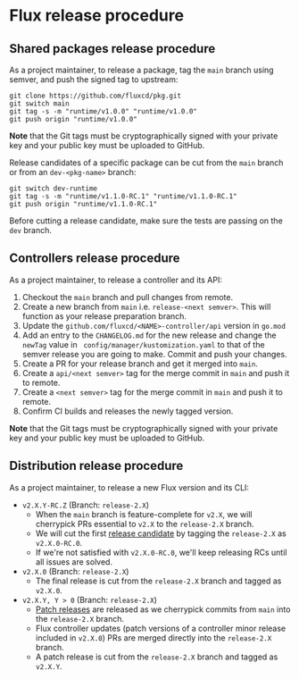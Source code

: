 # Flux release procedure

## Shared packages release procedure

As a project maintainer, to release a package, tag the `main` branch using semver,
and push the signed tag to upstream:

```shell
git clone https://github.com/fluxcd/pkg.git
git switch main
git tag -s -m "runtime/v1.0.0" "runtime/v1.0.0"
git push origin "runtime/v1.0.0"
```

**Note** that the Git tags must be cryptographically signed with your private key
and your public key must be uploaded to GitHub.

Release candidates of a specific package can be cut from the `main` branch or from an `dev-<pkg-name>` branch:

```shell
git switch dev-runtime
git tag -s -m "runtime/v1.1.0-RC.1" "runtime/v1.1.0-RC.1"
git push origin "runtime/v1.1.0-RC.1"
```

Before cutting a release candidate, make sure the tests are passing on the `dev` branch.

## Controllers release procedure

As a project maintainer, to release a controller and its API:

1. Checkout the `main` branch and pull changes from remote.
2. Create a new branch from `main` i.e. `release-<next semver>`. This
   will function as your release preparation branch.
3. Update the `github.com/fluxcd/<NAME>-controller/api` version in `go.mod`
4. Add an entry to the `CHANGELOG.md` for the new release and change the
   `newTag` value in ` config/manager/kustomization.yaml` to that of the
   semver release you are going to make. Commit and push your changes.
5. Create a PR for your release branch and get it merged into `main`.
6. Create a `api/<next semver>` tag for the merge commit in `main` and push it to remote.
7. Create a `<next semver>` tag for the merge commit in `main` and push it to remote.
8. Confirm CI builds and releases the newly tagged version.

**Note** that the Git tags must be cryptographically signed with your private key
and your public key must be uploaded to GitHub.

## Distribution release procedure

As a project maintainer, to release a new Flux version and its CLI:

- `v2.X.Y-RC.Z` (Branch: `release-2.X`)
    - When the `main` branch is feature-complete for `v2.X`, we will cherrypick PRs essential to `v2.X` to the `release-2.X` branch.
    - We will cut the first [release candidate](#release-candidates) by tagging the `release-2.X` as `v2.X.0-RC.0`.
    - If we're not satisfied with `v2.X.0-RC.0`, we'll keep releasing RCs until all issues are solved.
- `v2.X.0` (Branch: `release-2.X`)
    - The final release is cut from the `release-2.X` branch and tagged as `v2.X.0`.
- `v2.X.Y, Y > 0` (Branch: `release-2.X`)
    - [Patch releases](#patch-releases) are released as we cherrypick commits from `main` into the `release-2.X` branch.
    - Flux controller updates (patch versions of a controller minor release included in `v2.X.0`) PRs are merged directly into the `release-2.X` branch.
    - A patch release is cut from the `release-2.X` branch and tagged as `v2.X.Y`.
